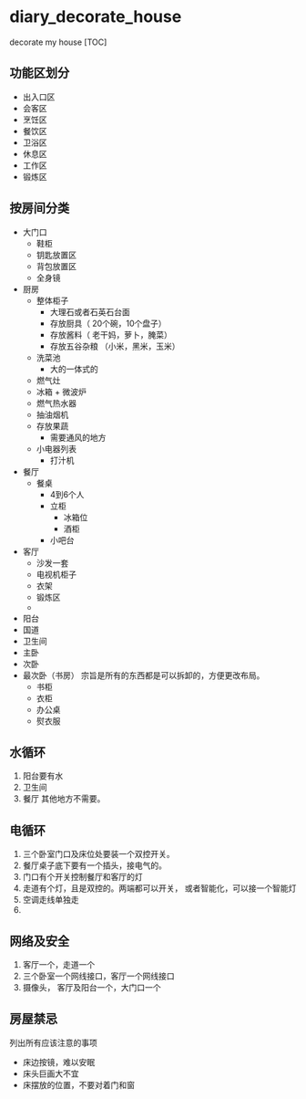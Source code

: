 # diary_decorate_house
decorate my house
[TOC]

## 功能区划分
* 出入口区
* 会客区
* 烹饪区
* 餐饮区
* 卫浴区
* 休息区
* 工作区
* 锻炼区

## 按房间分类
* 大门口
	* 鞋柜
	* 钥匙放置区
	* 背包放置区
	* 全身镜
* 厨房
	* 整体柜子
		* 大理石或者石英石台面
		* 存放厨具（ 20个碗，10个盘子）
		* 存放酱料（ 老干妈，萝卜，腌菜）
		* 存放五谷杂粮 （小米，黑米，玉米）
	* 洗菜池
		* 大的一体式的
	* 燃气灶
	* 冰箱 + 微波炉
	* 燃气热水器
	* 抽油烟机
	* 存放果蔬
		* 需要通风的地方
	* 小电器列表
		* 打汁机
* 餐厅
	* 餐桌
		* 4到6个人
		* 立柜
			* 冰箱位
			* 酒柜
		* 小吧台
* 客厅
	* 沙发一套
	* 电视机柜子
	* 衣架
	* 锻炼区
	*
* 阳台
* 国道
* 卫生间
* 主卧
* 次卧
* 最次卧（书房）
宗旨是所有的东西都是可以拆卸的，方便更改布局。
	* 书柜
	* 衣柜
	* 办公桌
	* 熨衣服

## 水循环
1. 阳台要有水
2. 卫生间
3. 餐厅
其他地方不需要。

## 电循环
1. 三个卧室门口及床位处要装一个双控开关。
2. 餐厅桌子底下要有一个插头，接电气的。
3. 门口有个开关控制餐厅和客厅的灯
4. 走道有个灯，且是双控的。两端都可以开关，
   或者智能化，可以接一个智能灯
5. 空调走线单独走
6. 

## 网络及安全
1. 客厅一个，走道一个
2. 三个卧室一个网线接口，客厅一个网线接口
3. 摄像头，
	客厅及阳台一个，大门口一个


## 房屋禁忌
列出所有应该注意的事项

* 床边按镜，难以安眠
* 床头巨画大不宜
* 床摆放的位置，不要对着门和窗

